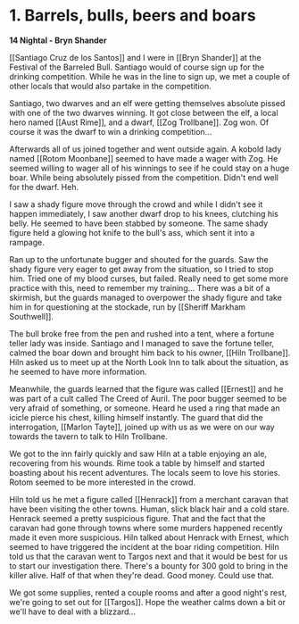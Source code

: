 # 1. Barrels, bulls, beers and boars

**14 Nightal - Bryn Shander**

[[Santiago Cruz de los Santos]] and I were in [[Bryn Shander]] at the Festival of the Barreled Bull. Santiago would of course sign up for the drinking competition. While he was in the line to sign up, we met a couple of other locals that would also partake in the competition.

Santiago, two dwarves and an elf were getting themselves absolute pissed with one of the two dwarves winning. It got close between the elf, a local hero named [[Aust Rime]], and a dwarf, [[Zog Trollbane]]. Zog won. Of course it was the dwarf to win a drinking competition...

Afterwards all of us joined together and went outside again. A kobold lady named [[Rotom Moonbane]] seemed to have made a wager with Zog. He seemed willing to wager all of his winnings to see if he could stay on a huge boar. While being absolutely pissed from the competition. Didn't end well for the dwarf. Heh.

I saw a shady figure move through the crowd and while I didn't see it happen immediately, I saw another dwarf drop to his knees, clutching his belly. He seemed to have been stabbed by someone. The same shady figure held a glowing hot knife to the bull's ass, which sent it into a rampage.

Ran up to the unfortunate bugger and shouted for the guards. Saw the shady figure very eager to get away from the situation, so I tried to stop him. Tried one of my blood curses, but failed. Really need to get some more practice with this, need to remember my training... There was a bit of a skirmish, but the guards managed to overpower the shady figure and take him in for questioning at the stockade, run by [[Sheriff Markham Southwell]].

The bull broke free from the pen and rushed into a tent, where a fortune teller lady was inside. Santiago and I managed to save the fortune teller, calmed the boar down and brought him back to his owner, [[Hiln Trollbane]]. Hiln asked us to meet up at the North Look Inn to talk about the situation, as he seemed to have more information.

Meanwhile, the guards learned that the figure was called [[Ernest]] and he was part of a cult called The Creed of Auril. The poor bugger seemed to be very afraid of something, or someone. Heard he used a ring that made an icicle pierce his chest, killing himself instantly. The guard that did the interrogation, [[Marlon Tayte]], joined up with us as we were on our way towards the tavern to talk to Hiln Trollbane.

We got to the inn fairly quickly and saw Hiln at a table enjoying an ale, recovering from his wounds. Rime took a table by himself and started boasting about his recent adventures. The locals seem to love his stories. Rotom seemed to be more interested in the crowd. 

Hiln told us he met a figure called [[Henrack]] from a merchant caravan that have been visiting the other towns. Human, slick black hair and a cold stare. Henrack seemed a pretty suspicious figure. That and the fact that the caravan had gone through towns where some murders happened recently made it even more suspicious. Hiln talked about Henrack with Ernest, which seemed to have triggered the incident at the boar riding competition. Hiln told us that the caravan went to Targos next and that it would be best for us to start our investigation there. There's a bounty for 300 gold to bring in the killer alive. Half of that when they're dead. Good money. Could use that.

We got some supplies, rented a couple rooms and after a good night's rest, we're going to set out for [[Targos]]. Hope the weather calms down a bit or we'll have to deal with a blizzard...